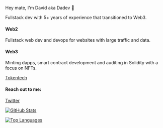 Hey mate, I'm David aka Dadev 👋

Fullstack dev with 5+ years of experience that transitioned to Web3. 

#### Web2 

Fullstack web dev and devops for websites with large traffic and data.

#### Web3 

Minting dapps, smart contract development and auditing in Solidity with a focus on NFTs.

[Tokentech](https://tokentech.dev)

#### Reach out to me:

[Twitter](https://twitter.com/dadev42)

[![GitHub Stats](https://github-readme-stats.vercel.app/api?username=david-dacruz&count_private=true&show_icons=true&theme=tokyonight)](https://github.com/anuraghazra/github-readme-stats)

[![Top Languages](https://github-readme-stats.vercel.app/api/top-langs/?username=david-dacruz&layout=compact&theme=tokyonight)](https://github.com/anuraghazra/github-readme-stats)
